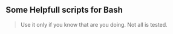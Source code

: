 ## Some Helpfull scripts for Bash


> Use it only if you know that are you doing. 
  Not all is tested.
